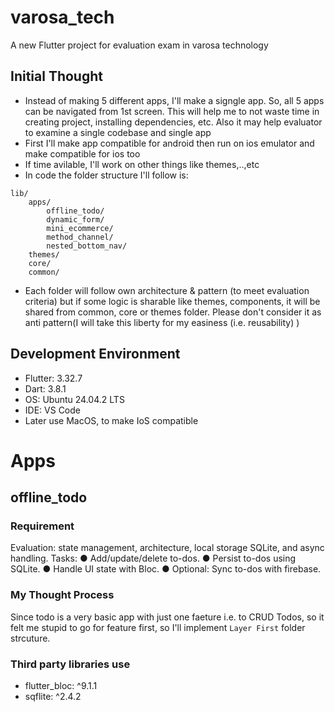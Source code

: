 # varosa_tech

A new Flutter project for evaluation exam in varosa technology

## Initial Thought
- Instead of making 5 different apps, I'll make a signgle app. So, all 5 apps can be navigated from 1st screen. This will help me to not waste time in creating project, installing dependencies, etc. Also it may help evaluator to examine a single codebase and single app
- First I'll make app compatible for android then run on ios emulator and make compatible for ios too
- If time avilable, I'll work on other things like themes,..,etc
- In code the folder structure I'll follow is:
```
lib/
    apps/
        offline_todo/
        dynamic_form/
        mini_ecommerce/
        method_channel/
        nested_bottom_nav/
    themes/
    core/
    common/

```
- Each folder will follow own architecture & pattern (to meet evaluation criteria) but if some logic is sharable like themes, components, it will be shared from common, core or themes folder. Please don't consider it as anti pattern(I will take this liberty for my easiness (i.e. reusability) )


## Development Environment
- Flutter: 3.32.7 
- Dart: 3.8.1
- OS: Ubuntu 24.04.2 LTS
- IDE: VS Code
- Later use MacOS, to make IoS compatible


# Apps
## offline_todo
### Requirement
Evaluation:  state management, architecture, local storage SQLite, and async handling.
Tasks:
●​ Add/update/delete to-dos.​
●​ Persist to-dos using SQLite.​
●​ Handle UI state with Bloc.​
●​ Optional: Sync to-dos with firebase.

### My Thought Process
Since todo is a very basic app with just one faeture i.e. to CRUD Todos, so it felt me stupid to go for feature first, so I'll implement `Layer First` folder strcuture. 

### Third party libraries use
- flutter_bloc: ^9.1.1
- sqflite: ^2.4.2

